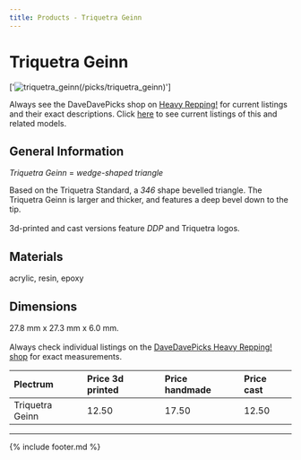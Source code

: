```yaml
---
title: Products - Triquetra Geinn
---
```

# Triquetra Geinn

['![triquetra_geinn](../../assets/images/triquetra_geinn_01.jpg "Triquetra_geinn")(/picks/triquetra_geinn)']

Always see the DaveDavePicks shop on [Heavy Repping!](https://www.heavyrepping.com/shop/store/davedavepicks/) for current listings and their exact descriptions. Click [here](https://heavyrepping.com/davedavepicks/?s=Triquetra&post_type=product) to see current listings of this and related models.

## General Information
*Triquetra Geinn* = *wedge-shaped triangle*

Based on the Triquetra Standard, a *346* shape bevelled triangle. The Triquetra Geinn is larger and thicker, and features a deep bevel down to the tip.<br/><br/>3d-printed and cast versions feature *DDP* and Triquetra logos.

## Materials
acrylic, resin, epoxy

## Dimensions
27.8 mm x 27.3 mm x 6.0 mm.<br/><br/>Always check individual listings on the [DaveDavePicks Heavy Repping! shop](https://heavyrepping.com/davedavepicks/shop/) for exact measurements.

| **Plectrum**                                        | **Price 3d printed**   | **Price handmade**   | **Price cast**   |
|:----------------------------------------------------|:-----------------------|:---------------------|:-----------------|
| Triquetra Geinn                                          | 12.50               | 17.50             | 12.50         |

---

{% include footer.md %}